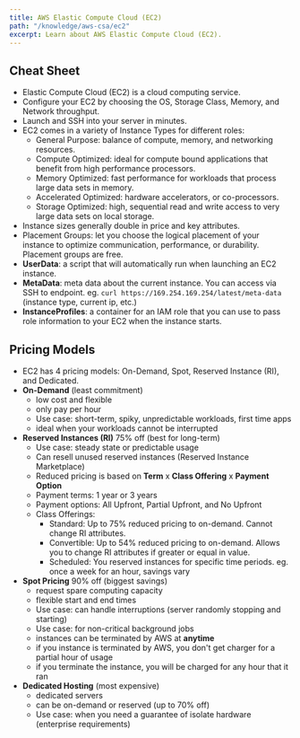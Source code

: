 ```yaml
---
title: AWS Elastic Compute Cloud (EC2)
path: "/knowledge/aws-csa/ec2"
excerpt: Learn about AWS Elastic Compute Cloud (EC2).
---
```


## Cheat Sheet

- Elastic Compute Cloud (EC2) is a cloud computing service.
- Configure your EC2 by choosing the OS, Storage Class, Memory, and Network throughput.
- Launch and SSH into your server in minutes.
- EC2 comes in a variety of Instance Types for different roles:
  - General Purpose: balance of compute, memory, and networking resources.
  - Compute Optimized: ideal for compute bound applications that benefit from high performance processors.
  - Memory Optimized: fast performance for workloads that process large data sets in memory.
  - Accelerated Optimized: hardware accelerators, or co-processors.
  - Storage Optimized: high, sequential read and write access to very large data sets on local storage.
- Instance sizes generally double in price and key attributes.
- Placement Groups: let you choose the logical placement of your instance to optimize communication, performance, or durability. Placement groups are free.
- **UserData**: a script that will automatically run when launching an EC2 instance.
- **MetaData**: meta data about the current instance. You can access via SSH to endpoint. eg. `curl https://169.254.169.254/latest/meta-data` (instance type, current ip, etc.)
- **InstanceProfiles**: a container for an IAM role that you can use to pass role information to your EC2 when the instance starts.

## Pricing Models

- EC2 has 4 pricing models: On-Demand, Spot, Reserved Instance (RI), and Dedicated.
- **On-Demand** (least commitment)
  - low cost and flexible
  - only pay per hour
  - Use case: short-term, spiky, unpredictable workloads, first time apps
  - ideal when your workloads cannot be interrupted
- **Reserved Instances (RI)** 75% off (best for long-term)
  - Use case: steady state or predictable usage
  - Can resell unused reserved instances (Reserved Instance Marketplace)
  - Reduced pricing is based on **Term** x **Class Offering** x **Payment Option**
  - Payment terms: 1 year or 3 years
  - Payment options: All Upfront, Partial Upfront, and No Upfront
  - Class Offerings:
    - Standard: Up to 75% reduced pricing to on-demand. Cannot change RI attributes.
    - Convertible: Up to 54% reduced pricing to on-demand. Allows you to change RI attributes if greater or equal in value.
    - Scheduled: You reserved instances for specific time periods. eg. once a week for an hour, savings vary
- **Spot Pricing** 90% off (biggest savings)
  - request spare computing capacity
  - flexible start and end times
  - Use case: can handle interruptions (server randomly stopping and starting)
  - Use case: for non-critical background jobs
  - instances can be terminated by AWS at **anytime**
  - if you instance is terminated by AWS, you don't get charger for a partial hour of usage
  - if you terminate the instance, you will be charged for any hour that it ran
- **Dedicated Hosting** (most expensive)
  - dedicated servers
  - can be on-demand or reserved (up to 70% off)
  - Use case: when you need a guarantee of isolate hardware (enterprise requirements)